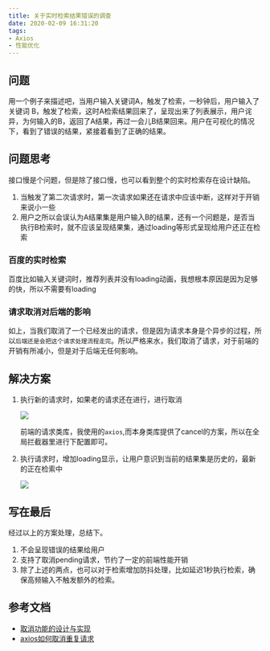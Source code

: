 ```yaml
---
title: 关于实时检索结果错误的调查
date: 2020-02-09 16:31:20
tags:
- Axios
- 性能优化
---
```


## 问题
用一个例子来描述吧，当用户输入关键词A，触发了检索，一秒钟后，用户输入了关键词 B，触发了检索，这时A检索结果回来了，呈现出来了列表展示，用户诧异，为何输入的B，返回了A结果，再过一会儿B结果回来。用户在可视化的情况下，看到了错误的结果，紧接着看到了正确的结果。

## 问题思考
接口慢是个问题，但是除了接口慢，也可以看到整个的实时检索存在设计缺陷。

1. 当触发了第二次请求时，第一次请求如果还在请求中应该中断，这样对于开销来说小一些
2. 用户之所以会误认为A结果集是用户输入B的结果，还有一个问题是，是否当执行B检索时，就不应该呈现结果集，通过loading等形式呈现给用户还正在检索

### 百度的实时检索
百度比如输入关键词时，推荐列表并没有loading动画，我想根本原因是因为足够的快，所以不需要有loading

### 请求取消对后端的影响
如上，当我们取消了一个已经发出的请求，但是因为请求本身是个异步的过程，所以`后端还是会把这个请求处理流程走完`。所以严格来水，我们取消了请求，对于前端的开销有所减小，但是对于后端无任何影响。

## 解决方案

1.  执行新的请求时，如果老的请求还在进行，进行取消

	![](https://i.imgur.com/mrPXGy6.png)

    前端的请求类库，我使用的`axios`,而本身类库提供了cancel的方案，所以在全局拦截器里进行下配置即可。

2. 执行请求时，增加loading显示，让用户意识到当前的结果集是历史的，最新的正在检索中

	![](https://i.imgur.com/JxHqYQ1.png)

## 写在最后

经过以上的方案处理，总结下。

1. 不会呈现错误的结果给用户
2. 支持了取消pending请求，节约了一定的前端性能开销
3. 除了上述的两点，也可以对于检索增加防抖处理，比如延迟1秒执行检索，确保高频输入不触发额外的检索。

## 参考文档

- [取消功能的设计与实现](https://www.cnblogs.com/QianDingwei/p/11403916.html)
- [axios如何取消重复请求](https://segmentfault.com/a/1190000021290514)
